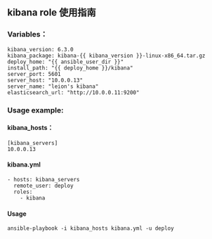 ## kibana role 使用指南

### Variables：

    kibana_version: 6.3.0
    kibana_package: kibana-{{ kibana_version }}-linux-x86_64.tar.gz
    deploy_home: "{{ ansible_user_dir }}"
    install_path: "{{ deploy_home }}/kibana"
    server_port: 5601
    server_host: "10.0.0.13"
    server_name: "leion's kibana"
    elasticsearch_url: "http://10.0.0.11:9200"

### Usage example:

#### kibana_hosts：

    [kibana_servers]
    10.0.0.13


#### kibana.yml

    - hosts: kibana_servers
      remote_user: deploy
      roles:
        - kibana

#### Usage

`ansible-playbook -i kibana_hosts kibana.yml -u deploy`
